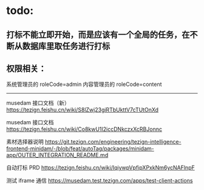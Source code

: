 # todo:

## 打标不能立即开始，而是应该有一个全局的任务，在不断从数据库里取任务进行打标

## 权限相关：

系统管理员的 roleCode=admin
内容管理员的 roleCode=content

---

musedam 接口文档（新）
https://tezign.feishu.cn/wiki/S8lZwj23giRTbUkttV7cTUtOnXd

musedam 接口文档
https://tezign.feishu.cn/wiki/Co8kwU1I2iccDNkczxXcRBJonnc

素材选择器说明
https://git.tezign.com/engineering/tezign-intelligence-frontend-minidam/-/blob/feat/autoTag/packages/minidam-app/OUTER_INTEGRATION_README.md

自动打标 PRD
https://tezign.feishu.cn/wiki/IqiywpVpfipXPxkNm6ycNAFlnpF

测试 iframe 通信
https://musedam.test.tezign.com/apps/test-client-actions
